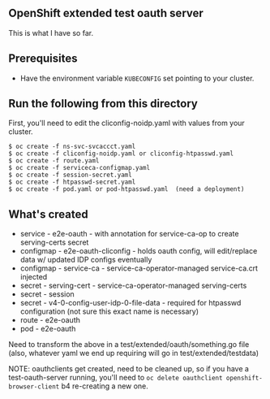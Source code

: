## OpenShift extended test oauth server

This is what I have so far.

Prerequisites
-------------

* Have the environment variable `KUBECONFIG` set pointing to your cluster.


## Run the following from this directory

First, you'll need to edit the cliconfig-noidp.yaml with values from your cluster.

```console
$ oc create -f ns-svc-svcaccct.yaml
$ oc create -f cliconfig-noidp.yaml or cliconfig-htpasswd.yaml
$ oc create -f route.yaml
$ oc create -f serviceca-configmap.yaml
$ oc create -f session-secret.yaml
$ oc create -f htpasswd-secret.yaml
$ oc create -f pod.yaml or pod-htpasswd.yaml  (need a deployment)
```


What's created
------------------------

* service - e2e-oauth - with annotation for service-ca-op to create serving-certs secret
* configmap - e2e-oauth-cliconfig - holds oauth config, will edit/replace data w/ updated IDP configs eventually
* configmap - service-ca - service-ca-operator-managed service-ca.crt injected
* secret - serving-cert - service-ca-operator-managed serving-certs
* secret - session
* secret - v4-0-config-user-idp-0-file-data - required for htpasswd configuration (not sure this exact name is necessary)
* route - e2e-oauth
* pod - e2e-oauth 

Need to transform the above in a test/extended/oauth/something.go file
(also, whatever yaml we end up requiring will go in test/extended/testdata)


NOTE: oauthclients get created, need to be cleaned up, so if you have a test-oauth-server running,
      you'll need to `oc delete oauthclient openshift-browser-client` b4 re-creating a new one.  
